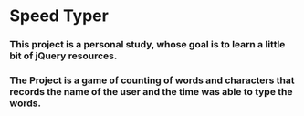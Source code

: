 # Speed Typer  
### This project is a personal study, whose goal is to learn a little bit of jQuery resources.
### The Project is a game of counting of words and characters that records the name of the user and the time was able to type the words.
